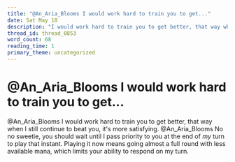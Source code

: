 ```yaml
---
title: "@An_Aria_Blooms I would work hard to train you to get..."
date: Sat May 18
description: "I would work hard to train you to get better, that way when I still continue to beat you, it's more satisfying."
thread_id: thread_0853
word_count: 68
reading_time: 1
primary_theme: uncategorized
---
```


# @An_Aria_Blooms I would work hard to train you to get...

@An_Aria_Blooms I would work hard to train you to get better, that way when I still continue to beat you, it's more satisfying. @An_Aria_Blooms No no sweetie, you should wait until I pass priority to you at the end of *my* turn to play that instant. Playing it now means going almost a full round with less available mana, which limits your ability to respond on my turn.